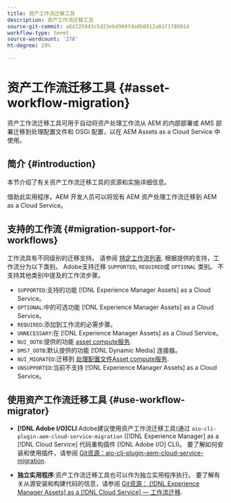 ```yaml
---
title: 资产工作流迁移工具
description: 资产工作流迁移工具
source-git-commit: a6d225943c5d23ebd960fda0b0912a81f1f80014
workflow-type: tm+mt
source-wordcount: '278'
ht-degree: 29%

---
```


# 资产工作流迁移工具 {#asset-workflow-migration}

资产工作流迁移工具可用于自动将资产处理工作流从 AEM 的内部部署或 AMS 部署迁移到处理配置文件和 OSGi 配置，以在 AEM Assets as a Cloud Service 中使用。

## 简介 {#introduction}

本节介绍了有关资产工作流迁移工具的资源和实施详细信息。

借助此实用程序，AEM 开发人员可以将现有 AEM 资产处理工作流迁移到 AEM as a Cloud Service。

## 支持的工作流 {#migration-support-for-workflows}

工作流具有不同级别的迁移支持。 请参阅 [特定工作流列表](https://github.com/adobe/aem-cloud-migration/blob/master/src/main/resources/workflowSteps.properties). 根据提供的支持，工作流分为以下类别。 Adobe支持迁移 `SUPPORTED`, `REQUIRED`或 `OPTIONAL` 类别。 不支持其他类别中提及的工作流步骤。

* `SUPPORTED`:支持的功能 [!DNL Experience Manager Assets] as a Cloud Service。
* `OPTIONAL`:中的可选功能 [!DNL Experience Manager Assets] as a Cloud Service。
* `REQUIRED`:添加到工作流的必需步骤。
* `UNNECESSARY`:在 [!DNL Experience Manager Assets] as a Cloud Service。
* `NUI_OOTB`:提供的功能 [asset compute服务](/help/assets/asset-microservices-configure-and-use.md).
* `DMS7_OOTB`:默认提供的功能 [!DNL Dynamic Media] 连接器。
* `NUI_MIGRATED`:迁移到 [处理配置文件Asset compute服务](/help/assets/asset-microservices-configure-and-use.md).
* `UNSUPPORTED`:当前不支持 [!DNL Experience Manager Assets] as a Cloud Service。

## 使用资产工作流迁移工具 {#use-workflow-migrator}

* **[!DNL Adobe I/O]CLI**:Adobe建议使用资产工作流迁移工具(通过 `aio-cli-plugin-aem-cloud-service-migration` ([!DNL Experience Manager] as a [!DNL Cloud Service] 代码重构插件 [!DNL Adobe I/O] CLI)。 要了解如何安装和使用插件，请参阅 [Git资源：aio-cli-plugin-aem-cloud-service-migration](https://github.com/adobe/aio-cli-plugin-aem-cloud-service-migration#introduction).

* **独立实用程序**:资产工作流迁移工具也可以作为独立实用程序执行。 要了解有关从源安装和构建代码的信息，请参阅 [Git资源： [!DNL Experience Manager Assets] as a [!DNL Cloud Service]  — 工作流迁移](https://github.com/adobe/aem-cloud-migration).
